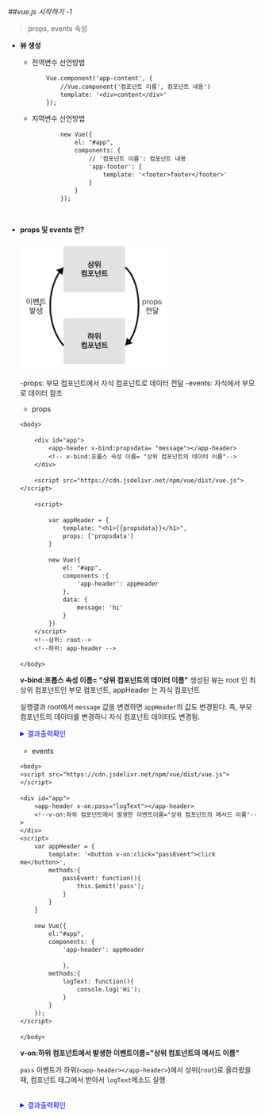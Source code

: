 ##*vue.js 시작하기 -1*

>props, events 속성

* **뷰 생성** 
  * 전역변수 선언방법
    ```
        Vue.component('app-content', {
            //Vue.component('컴포넌트 이름', 컴포넌트 내용')
            template: '<div>content</div>'
        });
    ```

  * 지역변수 선언방법

    ```
            new Vue({
                el: "#app",
                components: {
                    // '컴포넌트 이름': 컴포넌트 내용
                    'app-footer': {
                        template: '<footer>footer</footer>'
                    }
                }
            });
    ```

    <br>

* **props 및 events 란?**
  
    <img src="/vue/props&event.png" width="300">

    -props: 부모 컴포넌트에서 자식 컴포넌트로 데이터 전달
    -events: 자식에서 부모로 데이터 참조
    <br>

    * props
    ```
    <body>

        <div id="app">
            <app-header v-bind:propsdata= "message"></app-header>
            <!-- v-bind:프롭스 속성 이름= "상위 컴포넌트의 데이터 이름"-->
        </div>

        <script src="https://cdn.jsdelivr.net/npm/vue/dist/vue.js"></script>

        <script>

            var appHeader = {
                template: "<h1>{{propsdata}}</h1>",
                props: ['propsdata']
            }

            new Vue({
                el: "#app",
                components :{
                    'app-header': appHeader
                },
                data: {
                    message: 'hi'   
                }
            })
        </script>
        <!--상위: root-->
        <!--하위: app-header -->
        
    </body>
    ```
    **v-bind:프롭스 속성 이름= "상위 컴포넌트의 데이터 이름"**
    생성된 뷰는 root 인 최상위 컴포넌트인 부모 컴포넌트,
    appHeader 는 자식 컴포넌트

    실행결과 root에서 `message` 값을 변경하면 `appHeader`의 값도 변경된다.
    즉, 부모 컴포넌트의 데이터를 변경하니 자식 컴포넌트 데이터도 변경됨.
    <br>

    <span style="color:blue">
    <details>
        <summary>결과출력확인</summary>
        <div markdown="1">
            <img src="/vue/props1.png" width="500">
            <img src="/vue/props2.png" width="500">
        </div>
    </details>
    </span>
    <br>

    * events

    ```
    <body>
    <script src="https://cdn.jsdelivr.net/npm/vue/dist/vue.js"></script>

    <div id="app">
        <app-header v-on:pass="logText"></app-header>
        <!--v-on:하위 컴포넌트에서 발생한 이벤트이름="상위 컴포넌트의 메서드 이름"-->
    </div>
    <script>
        var appHeader = {
            template: '<button v-on:click="passEvent">click me</button>',
            methods:{
                passEvent: function(){
                    this.$emit('pass');
                }
            }
        }

        new Vue({
            el:"#app",
            components: {
                'app-header': appHeader

                },
            methods:{
                logText: function(){
                    console.log('Hi');
                }
            }
        });
    </script>

    </body>
    ```
    **v-on:하위 컴포넌트에서 발생한 이벤트이름="상위 컴포넌트의 메서드 이름"**

    `pass` 이벤트가 하위(`<app-header></app-header>`)에서 상위(`root`)로 올라왔을 때, 컴포넌트 태그에서 받아서 `logText`메소드 실행

    <br>

    <span style="color:blue">
    <details>
        <summary>결과출력확인</summary>
        <div markdown="1">
            <img src="/vue/events.png" width="500">
        </div>
    </details>
    </span>
    <br>
